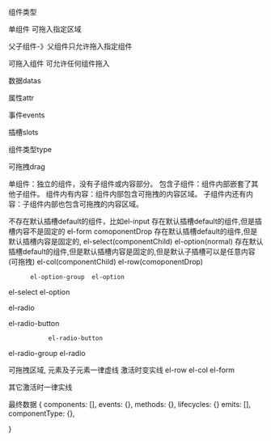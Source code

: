 组件类型

单组件 可拖入指定区域

父子组件-》父组件只允许拖入指定组件

可拖入组件   可允许任何组件拖入

数据datas

属性attr

事件events

插槽slots

组件类型type

可拖拽drag


单组件：独立的组件，没有子组件或内容部分。
包含子组件：组件内部嵌套了其他子组件。
组件内有内容：组件内部包含可拖拽的内容区域。
子组件内还有内容：子组件内部也包含可拖拽的内容区域。

不存在默认插槽default的组件，比如el-input 
存在默认插槽default的组件,但是插槽内容不是固定的 el-form  comoponentDrop
存在默认插槽default的组件,但是默认插槽内容是固定的,  el-select(componentChild) el-option(normal) 
存在默认插槽default的组件,但是默认插槽内容是固定的,但是默认子插槽可以是任意内容(可拖拽)  el-col(componentChild) el-row(comoponentDrop) 


          el-option-group  el-option
el-select 
          el-option


el-radio

el-radio-button

               el-radio-button
el-radio-group 
               el-radio


可拖拽区域, 元素及子元素一律虚线 激活时变实线 el-row el-col el-form


其它激活时一律实线


最终数据
{ components: [],
  events: {},
  methods: {},
  lifecycles: {}
  emits: [],
  componentType: {},

}
